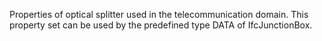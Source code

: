 Properties of optical splitter used in the telecommunication domain. This property set can be used by the predefined type DATA of IfcJunctionBox.